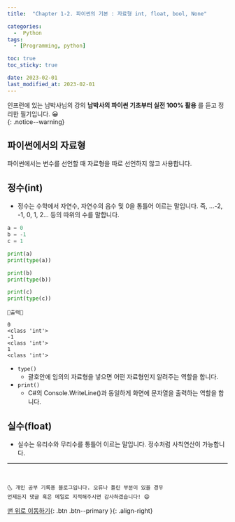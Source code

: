 ```yaml
---
title:  "Chapter 1-2. 파이썬의 기본 : 자료형 int, float, bool, None" 

categories:
  -  Python
tags:
  - [Programming, python]

toc: true
toc_sticky: true

date: 2023-02-01
last_modified_at: 2023-02-01
---
```


인프런에 있는 남박사님의 강의 **남박사의 파이썬 기초부터 실전 100% 활용** 를 듣고 정리한 필기입니다. 😀  
{: .notice--warning}

## 파이썬에서의 자료형
파이썬에서는 변수를 선언할 때 자료형을 따로 선언하지 않고 사용합니다.

## 정수(int)
- 정수는 수학에서 자연수, 자연수의 음수 및 0을 통틀어 이르는 말입니다. 즉, ...-2, -1, 0, 1, 2... 등의 따위의 수를 말합니다. 

```python
a = 0
b = -1
c = 1

print(a)
print(type(a))

print(b)
print(type(b))

print(c)
print(type(c))
```
```
💎출력💎

0
<class 'int'>
-1
<class 'int'>
1
<class 'int'>
```

- `type()`
  - 괄호안에 임의의 자료형을 넣으면 어떤 자료형인지 알려주는 역할을 합니다.
- `print()`
  - C#의 Console.WriteLine()과 동일하게 화면에 문자열을 출력하는 역할을 합니다.

## 실수(float)
- 실수는 유리수와 무리수를 통틀어 이르는 말입니다. 정수처럼 사칙연산이 가능합니다.

***
<br>

    🌜 개인 공부 기록용 블로그입니다. 오류나 틀린 부분이 있을 경우 
    언제든지 댓글 혹은 메일로 지적해주시면 감사하겠습니다! 😄

[맨 위로 이동하기](#){: .btn .btn--primary }{: .align-right}